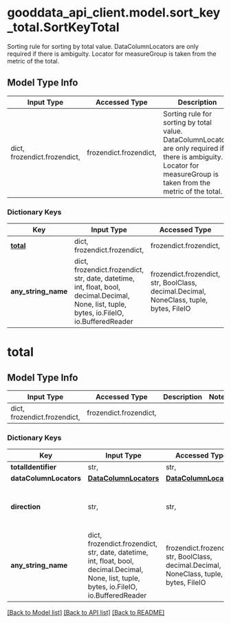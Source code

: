 # gooddata_api_client.model.sort_key_total.SortKeyTotal

Sorting rule for sorting by total value. DataColumnLocators are only required if there is ambiguity. Locator for measureGroup is taken from the metric of the total.

## Model Type Info
Input Type | Accessed Type | Description | Notes
------------ | ------------- | ------------- | -------------
dict, frozendict.frozendict,  | frozendict.frozendict,  | Sorting rule for sorting by total value. DataColumnLocators are only required if there is ambiguity. Locator for measureGroup is taken from the metric of the total. | 

### Dictionary Keys
Key | Input Type | Accessed Type | Description | Notes
------------ | ------------- | ------------- | ------------- | -------------
**[total](#total)** | dict, frozendict.frozendict,  | frozendict.frozendict,  |  | 
**any_string_name** | dict, frozendict.frozendict, str, date, datetime, int, float, bool, decimal.Decimal, None, list, tuple, bytes, io.FileIO, io.BufferedReader | frozendict.frozendict, str, BoolClass, decimal.Decimal, NoneClass, tuple, bytes, FileIO | any string name can be used but the value must be the correct type | [optional]

# total

## Model Type Info
Input Type | Accessed Type | Description | Notes
------------ | ------------- | ------------- | -------------
dict, frozendict.frozendict,  | frozendict.frozendict,  |  | 

### Dictionary Keys
Key | Input Type | Accessed Type | Description | Notes
------------ | ------------- | ------------- | ------------- | -------------
**totalIdentifier** | str,  | str,  |  | 
**dataColumnLocators** | [**DataColumnLocators**](DataColumnLocators.md) | [**DataColumnLocators**](DataColumnLocators.md) |  | [optional] 
**direction** | str,  | str,  | Sorting elements - ascending/descending order. | [optional] must be one of ["ASC", "DESC", ] 
**any_string_name** | dict, frozendict.frozendict, str, date, datetime, int, float, bool, decimal.Decimal, None, list, tuple, bytes, io.FileIO, io.BufferedReader | frozendict.frozendict, str, BoolClass, decimal.Decimal, NoneClass, tuple, bytes, FileIO | any string name can be used but the value must be the correct type | [optional]

[[Back to Model list]](../../README.md#documentation-for-models) [[Back to API list]](../../README.md#documentation-for-api-endpoints) [[Back to README]](../../README.md)

